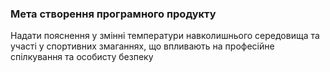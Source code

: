 ### Мета створення програмного продукту

Надати пояснення у змінні температури навколишнього середовища та участі у спортивних змаганнях, що впливають на професійне спілкування та особисту безпеку
